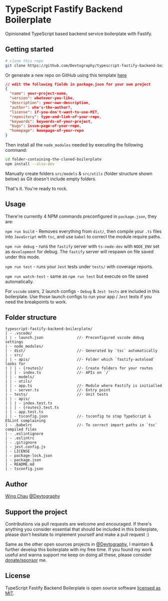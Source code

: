 # TypeScript Fastify Backend Boilerplate

Opinionated TypeScript based backend service boilerplate with Fastify.

## Getting started
```sh
# clone this repo
git clone https://github.com/Devtography/typescript-fastify-backend-boilerplate.git
```
Or generate a new repo on GitHub using this template [here](https://github.com/Devtography/typescript-fastify-backend-boilerplate/generate)

```json
// edit the following fields in package.json for your own project
{
  "name": your-project-name,
  "version": whatever-you-like,
  "description": your-own-description,
  "author": who's-the-author?,
  "license": if-you-don't-want-to-use-MIT,
  "repository": type-and-link-of-your-repo,
  "keywords": keywords-of-your-project,
  "bugs": issue-page-of-your-repo,
  "homepage": homepage-of-your-repo
}
```

Then install all the `node_modules` needed by executing the following command:
```sh
cd folder-containing-the-cloned-boilerplate
npm install --also-dev
```

Manually create folders `src/models` & `src/utils` (folder structure shown
below) as Git doesn't include empty folders.

That's it. You're ready to rock.

## Usage
There're currently 4 NPM commands preconfigured in `package.json`, they are:

`npm run build` - Removes everything from `dist/`, then compile your `.ts` files
into `JavaScript` with `tsc`, and use `babel` to correct the module require
paths.

`npm run debug` - runs the `fastify` server with `ts-node-dev` with `NODE_ENV`
set as `development` for debug. The `fastify` server will respawn on file saved
under this mode.

`npm run test` - runs your `Jest` tests under `tests/` with coverage reports.

`npm run watch-test` - same as `npm run test` but execute on file saved
automatically.

For `vscode` users, 2 launch configs - `Debug` & `Jest tests` are included in
this boilerplate. Use those launch configs to run your app / `Jest` tests if
you need the breakpoints to work.

## Folder structure
```
typescript-fastify-backend-boilerplate/
| - .vscode/
| | - launch.json               //- Preconfigured vscode debug settings
| - node_modules/
| - dist/                       //- Generated by `tsc` automatically
| - src/
| | - apis/                     //- Folder which `fastify-autoload` looks for
| | | - {routes}/               //- Create folders for your routes
| | | - index.ts                //- APIs on `/`
| | - models/
| | - utils/
| | - app.ts                    //- Module where Fastify is initialled
| | - server.ts                 //- Entry point
| - tests/                      //- Unit tests
| | - apis/
| | | - index.test.ts
| | | - {routes}.test.ts
| | - app.test.ts
| | - tsconfig.json             //- tsconfig to stop TypeScript & ESLint complaining
| - .babelrc                    //- To correct import paths in `tsc` compiled files
| - .eslintignore
| - .eslintrc
| - .gitignore
| - jest.config.js
| - LICENSE
| - package-lock.json
| - package.json
| - README.md
| - tsconfig.json
```

## Author
[Wing Chau](https://github.com/iamWing) [@Devtography]

## Support the project
Contributions via pull requests are welcome and encouraged. If there's anything
you consider essential that should be included in this boilerplate, please don't
hesitate to implement yourself and make a pull request :)

Same as the other open sources projects in [@Devtography], I maintain & further
develop this boilerplate with my free time. If you found my work useful and
wanna support me keep on doing all these, please consider
[donate/sponsor](https://github.com/sponsors/iamWing) me.

## License
TypeScript Fastify Backend Boilerplate is open source software 
[licensed as MIT](LICENSE).

[@Devtography]: https://github.com/Devtography

